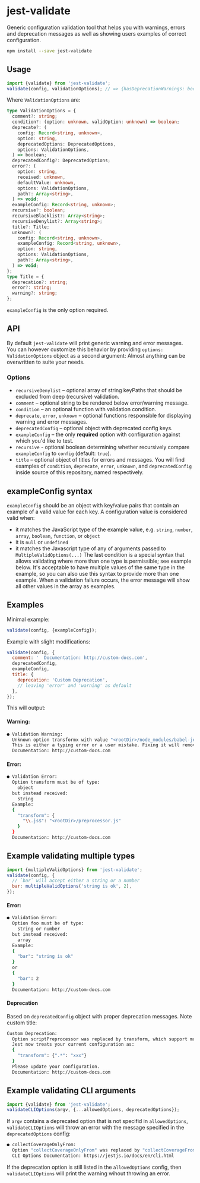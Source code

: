 # jest-validate
Generic configuration validation tool that helps you with warnings, errors and deprecation messages as well as showing users examples of correct configuration.
```bash
npm install --save jest-validate
```
## Usage
```js
import {validate} from 'jest-validate';
validate(config, validationOptions); // => {hasDeprecationWarnings: boolean, isValid: boolean}
```
Where `ValidationOptions` are:
```ts
type ValidationOptions = {
  comment?: string;
  condition?: (option: unknown, validOption: unknown) => boolean;
  deprecate?: (
    config: Record<string, unknown>,
    option: string,
    deprecatedOptions: DeprecatedOptions,
    options: ValidationOptions,
  ) => boolean;
  deprecatedConfig?: DeprecatedOptions;
  error?: (
    option: string,
    received: unknown,
    defaultValue: unknown,
    options: ValidationOptions,
    path?: Array<string>,
  ) => void;
  exampleConfig: Record<string, unknown>;
  recursive?: boolean;
  recursiveBlacklist?: Array<string>;
  recursiveDenylist?: Array<string>;
  title?: Title;
  unknown?: (
    config: Record<string, unknown>,
    exampleConfig: Record<string, unknown>,
    option: string,
    options: ValidationOptions,
    path?: Array<string>,
  ) => void;
};
type Title = {
  deprecation?: string;
  error?: string;
  warning?: string;
};
```
`exampleConfig` is the only option required.
## API
By default `jest-validate` will print generic warning and error messages. You can however customize this behavior by providing `options: ValidationOptions` object as a second argument:
Almost anything can be overwritten to suite your needs.
### Options
- `recursiveDenylist` – optional array of string keyPaths that should be excluded from deep (recursive) validation.
- `comment` – optional string to be rendered below error/warning message.
- `condition` – an optional function with validation condition.
- `deprecate`, `error`, `unknown` – optional functions responsible for displaying warning and error messages.
- `deprecatedConfig` – optional object with deprecated config keys.
- `exampleConfig` – the only **required** option with configuration against which you'd like to test.
- `recursive` - optional boolean determining whether recursively compare `exampleConfig` to `config` (default: `true`).
- `title` – optional object of titles for errors and messages.
You will find examples of `condition`, `deprecate`, `error`, `unknown`, and `deprecatedConfig` inside source of this repository, named respectively.
## exampleConfig syntax
`exampleConfig` should be an object with key/value pairs that contain an example of a valid value for each key. A configuration value is considered valid when:
- it matches the JavaScript type of the example value, e.g. `string`, `number`, `array`, `boolean`, `function`, or `object`
- it is `null` or `undefined`
- it matches the Javascript type of any of arguments passed to `MultipleValidOptions(...)`
The last condition is a special syntax that allows validating where more than one type is permissible; see example below. It's acceptable to have multiple values of the same type in the example, so you can also use this syntax to provide more than one example. When a validation failure occurs, the error message will show all other values in the array as examples.
## Examples
Minimal example:
```js
validate(config, {exampleConfig});
```
Example with slight modifications:
```js
validate(config, {
  comment: '  Documentation: http://custom-docs.com',
  deprecatedConfig,
  exampleConfig,
  title: {
    deprecation: 'Custom Deprecation',
    // leaving 'error' and 'warning' as default
  },
});
```
This will output:
#### Warning:
```bash
● Validation Warning:
  Unknown option transformx with value "<rootDir>/node_modules/babel-jest" was found.
  This is either a typing error or a user mistake. Fixing it will remove this message.
  Documentation: http://custom-docs.com
```
#### Error:
```bash
● Validation Error:
  Option transform must be of type:
    object
  but instead received:
    string
  Example:
  {
    "transform": {
      "\\.js$": "<rootDir>/preprocessor.js"
    }
  }
  Documentation: http://custom-docs.com
```
## Example validating multiple types
```js
import {multipleValidOptions} from 'jest-validate';
validate(config, {
  // `bar` will accept either a string or a number
  bar: multipleValidOptions('string is ok', 2),
});
```
#### Error:
```bash
● Validation Error:
  Option foo must be of type:
    string or number
  but instead received:
    array
  Example:
  {
    "bar": "string is ok"
  }
  or
  {
    "bar": 2
  }
  Documentation: http://custom-docs.com
```
#### Deprecation
Based on `deprecatedConfig` object with proper deprecation messages. Note custom title:
```bash
Custom Deprecation:
  Option scriptPreprocessor was replaced by transform, which support multiple preprocessors.
  Jest now treats your current configuration as:
  {
    "transform": {".*": "xxx"}
  }
  Please update your configuration.
  Documentation: http://custom-docs.com
```
## Example validating CLI arguments
```js
import {validate} from 'jest-validate';
validateCLIOptions(argv, {...allowedOptions, deprecatedOptions});
```
If `argv` contains a deprecated option that is not specifid in `allowedOptions`, `validateCLIOptions` will throw an error with the message specified in the `deprecatedOptions` config:
```bash
● collectCoverageOnlyFrom:
  Option "collectCoverageOnlyFrom" was replaced by "collectCoverageFrom"
  CLI Options Documentation: https://jestjs.io/docs/en/cli.html
```
If the deprecation option is still listed in the `allowedOptions` config, then `validateCLIOptions` will print the warning wihout throwing an error.
